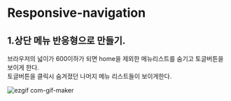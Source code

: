 # Responsive-navigation
## 1.상단 메뉴 반응형으로 만들기.

브라우저의 넓이가 600이하가 되면 home을 제외한 메뉴리스트를 숨기고 토글버튼을 보이게 한다.<br>
토글버튼을 클릭시 숨겨졌던 나머지 메뉴 리스트들이 보이게한다.


![ezgif com-gif-maker](https://user-images.githubusercontent.com/70466220/111909081-2a5b6d00-8a9f-11eb-8468-ed8147db0500.gif)
